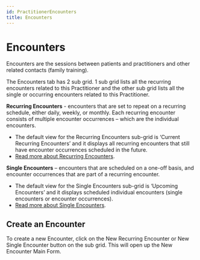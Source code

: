 ```yaml
---
id: PractitionerEncounters
title: Encounters
---
```

# Encounters 
Encounters are the sessions between patients and practitioners and other related contacts (family training). 

The Encounters tab has 2 sub grid. 1 sub grid lists all the recurring encounters related to this Practitioner and the other sub grid lists all the single or occurring encounters related to this Practitioner.

**Recurring Encounters** - encounters that are set to repeat on a recurring schedule, either daily, weekly, or monthly. Each recurring encounter consists of multiple encounter occurrences – which are the individual encounters.
- The default view for the Recurring Encounters sub-grid is ‘Current Recurring Encounters’ and it displays all recurring encounters that still have encounter occurrences scheduled in the future. 
- [Read more about Recurring Encounters](/docs/Encounters/RecurringEncounters.md). 

**Single Encounters** – encounters that are scheduled on a one-off basis, and encounter occurrences that are part of a recurring encounter. 
- The default view for the Single Encounters sub-grid is ‘Upcoming Encounters’ and it displays scheduled individual encounters (single encounters or encounter occurrences). 
- [Read more about Single Encounters](/docs/Encounters/SingleEncounters.md). 

## Create an Encounter 
To create a new Encounter, click on the New Recurring Encounter or New Single Encounter button on the sub grid. This will open up the New Encounter Main Form.
